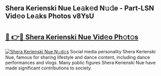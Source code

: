 ## Shera Kerienski Nue Le𝚊k𝚎d N𝚞𝚍e - Part-LSN Vid𝚎o Le𝚊ks Photos v8YsU

# <h2><a href="http://fb0pgk.evod.top/?m=Shera+Kerienski+Nue">🔗 👉🔴 Shera Kerienski Nue Vid𝚎o Ph𝚘t𝚘s</a></h2>

[![Shera Kerienski Nue N𝚞d𝚎s](https://i.imgur.com/8V9OHl7.gif)](http://fb0pgk.evod.top/?m=Shera+Kerienski+Nue)
Social media personality Shera Kerienski Nue, famous for sharing lifestyle and dance content, including dance performances and vlogs. Many public figures Shera Kerienski Nue have made significant contributions to society. 
